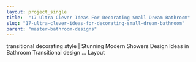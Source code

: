 ```yaml
---
layout: project_single
title:  "17 Ultra Clever Ideas For Decorating Small Dream Bathroom"
slug: "17-ultra-clever-ideas-for-decorating-small-dream-bathroom"
parent: "master-bathroom-designs"
---
```

transitional decorating style | Stunning Modern Showers Design Ideas in Bathroom Transitional design ... Layout